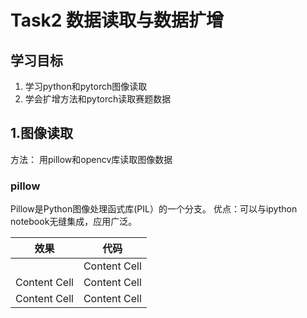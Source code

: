 # Task2 数据读取与数据扩增

## 学习目标
1. 学习python和pytorch图像读取
2. 学会扩增方法和pytorch读取赛题数据


## 1.图像读取
方法： 用pillow和opencv库读取图像数据

### pillow
Pillow是Python图像处理函式库(PIL）的一个分支。
优点：可以与ipython notebook无缝集成，应用广泛。

| 效果 | 代码 |
| ------------- | ------------- |
| | Content Cell |
| Content Cell | Content Cell |
| Content Cell | Content Cell |


